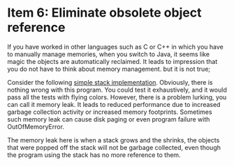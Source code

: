 # Item 6: Eliminate obsolete object reference

If you have worked in other languages such as C or C++ in which you have to manually manage memories, when you switch to Java, it seems like magic the objects are automatically reclaimed.
It leads to impression that you do not have to think about memory management. but it is not true;

Consider the following [simple stack implementation](https://github.com/farruhx/java-best-practices/tree/master/src/item6/simplestack). Obviously, there is nothing wrong with this program. You could test it exhaustively, 
and it would pass all the tests with flying colors. However, there is a problem  lurking, you can call it memory leak. It leads to reduced performance due to increased garbage collection activity or increased memory footprints.
Sometimes such memory leak can cause disk paging or even program failure with OutOfMemoryError.

The memory leak here is when a stack grows and the shrinks, the objects that were popped off the stack will not be garbage collected, 
even though the program using the stack has no more reference to them.
